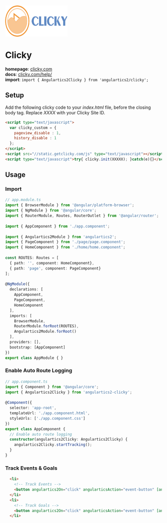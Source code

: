 <img 
    src="../../../assets/svg/clicky.svg" 
    alt="Clicky logo"
    height="100px"
    width="200px" />

# Clicky
__homepage__: [clicky.com](https://clicky.com/)  
__docs__: [clicky.com/help/](https://clicky.com/help/)  
__import__: `import { Angulartics2Clicky } from 'angulartics2/clicky';`  

## Setup

Add the following clicky code to your *index.html* file, before the closing body tag. Replace *XXXX* with your Clicky Site ID.

```html
<script type="text/javascript">
  var clicky_custom = {
    pageview_disable : 1,
    history_disable : 1
  };
</script>
<script src="//static.getclicky.com/js" type="text/javascript"></script>
<script type="text/javascript">try{ clicky.init(XXXXX); }catch(e){}</script>
```

## Usage

### Import
```ts
// app.module.ts
import { BrowserModule } from '@angular/platform-browser';
import { NgModule } from '@angular/core';
import { RouterModule, Routes, RouterOutlet } from '@angular/router';

import { AppComponent } from './app.component';

import { Angulartics2Module } from 'angulartics2';
import { PageComponent } from './page/page.component';
import { HomeComponent } from './home/home.component';

const ROUTES: Routes = [
  { path: '', component: HomeComponent},
  { path: 'page', component: PageComponent}
];

@NgModule({
  declarations: [
    AppComponent,
    PageComponent,
    HomeComponent
  ],
  imports: [
    BrowserModule,
    RouterModule.forRoot(ROUTES),
    Angulartics2Module.forRoot()
  ],
  providers: [],
  bootstrap: [AppComponent]
})
export class AppModule { }
```

### Enable Auto Route Logging
```ts
// app.component.ts 
import { Component } from '@angular/core';
import { Angulartics2Clicky } from 'angulartics2-clicky';

@Component({
  selector: 'app-root',
  templateUrl: './app.component.html',
  styleUrls: ['./app.component.css']
})
export class AppComponent {
  // Enable auto route logging
  constructor(angulartics2Clicky: Angulartics2Clicky) {
    angulartics2Clicky.startTracking();
  }
}
```

### Track Events & Goals
```html
  <li>
    <!-- Track Events -->
    <button angulartics2On="click" angularticsAction="event-button" [angularticsProperties]="{title: 'Event Button Clicked'}">Track Button Click Event 1</button>
  </li>
  <li>
    <!-- Track Goals -->
    <button angulartics2On="click" angularticsAction="event-button" [angularticsProperties]="{goal: 'Goal #1', revenue: 500, noQueue: true}">Goal Button</button>
  </li>
```
